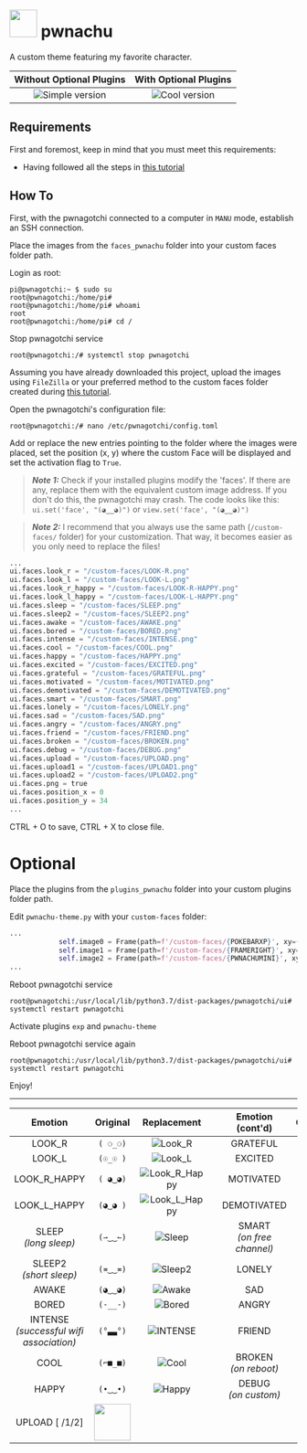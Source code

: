 # <img src="https://github.com/roodriiigooo/PWNAGOTCHI-CUSTOM-FACES-MOD/blob/main/custom-themes/pwnachu/faces_pwnachu/PWNACHU_MINI.png?raw=true" height="48"> pwnachu

A custom theme featuring my favorite character.

|                                  Without Optional Plugins                                            |                                            With Optional Plugins                                                     |
| :--------------------------------------------------------------------------------------------------: | :--------------------------------------------------------------------------------------------------------------: |
|                                                ![Simple version](https://github.com/roodriiigooo/PWNAGOTCHI-CUSTOM-FACES-MOD/blob/main/custom-themes/pwnachu/faces_pwnachu/.screenshots/ui_0.png?raw=true)    |           ![Cool version](https://github.com/roodriiigooo/PWNAGOTCHI-CUSTOM-FACES-MOD/blob/main/custom-themes/pwnachu/faces_pwnachu/.screenshots/ui_1.png?raw=true)  |


## Requirements
First and foremost, keep in mind that you must meet this requirements:
- Having followed all the steps in [this tutorial](https://github.com/roodriiigooo/PWNAGOTCHI-CUSTOM-FACES-MOD/tree/main#pwnagotchi-v155---custom-faces-mod-_)

## How To
First, with the pwnagotchi connected to a computer in `MANU` mode, establish an SSH connection.

Place the images from the `faces_pwnachu` folder into your custom faces folder path.

Login as root:
```console
pi@pwnagotchi:~ $ sudo su
root@pwnagotchi:/home/pi#
root@pwnagotchi:/home/pi# whoami
root
root@pwnagotchi:/home/pi# cd /
```
Stop pwnagotchi service
```console
root@pwnagotchi:/# systemctl stop pwnagotchi
```

Assuming you have already downloaded this project, upload the images using `FileZilla` or your preferred method to the custom faces folder created during [this tutorial](https://github.com/roodriiigooo/PWNAGOTCHI-CUSTOM-FACES-MOD/tree/main#pwnagotchi-v155---custom-faces-mod-_).

Open the pwnagotchi's configuration file:
```console
root@pwnagotchi:/# nano /etc/pwnagotchi/config.toml
```

Add or replace the new entries pointing to the folder where the images were placed, set the position (x, y) where the custom Face will be displayed and set the activation flag to `True`.
> **_Note 1:_** Check if your installed plugins modify the 'faces'. If there are any, replace them with the equivalent custom image address. If you don't do this, the pwnagotchi may crash. The code looks like this: `ui.set('face', "(◕‿‿◕)")` or `view.set('face', "(◕‿‿◕)")`


> **_Note 2:_** I recommend that you always use the same path (`/custom-faces/` folder) for your customization. That way, it becomes easier as you only need to replace the files!


```python
...
ui.faces.look_r = "/custom-faces/LOOK-R.png"
ui.faces.look_l = "/custom-faces/LOOK-L.png"
ui.faces.look_r_happy = "/custom-faces/LOOK-R-HAPPY.png"
ui.faces.look_l_happy = "/custom-faces/LOOK-L-HAPPY.png"
ui.faces.sleep = "/custom-faces/SLEEP.png"
ui.faces.sleep2 = "/custom-faces/SLEEP2.png"
ui.faces.awake = "/custom-faces/AWAKE.png"
ui.faces.bored = "/custom-faces/BORED.png"
ui.faces.intense = "/custom-faces/INTENSE.png"
ui.faces.cool = "/custom-faces/COOL.png"
ui.faces.happy = "/custom-faces/HAPPY.png"
ui.faces.excited = "/custom-faces/EXCITED.png"
ui.faces.grateful = "/custom-faces/GRATEFUL.png"
ui.faces.motivated = "/custom-faces/MOTIVATED.png"
ui.faces.demotivated = "/custom-faces/DEMOTIVATED.png"
ui.faces.smart = "/custom-faces/SMART.png"
ui.faces.lonely = "/custom-faces/LONELY.png"
ui.faces.sad = "/custom-faces/SAD.png"
ui.faces.angry = "/custom-faces/ANGRY.png"
ui.faces.friend = "/custom-faces/FRIEND.png"
ui.faces.broken = "/custom-faces/BROKEN.png"
ui.faces.debug = "/custom-faces/DEBUG.png"
ui.faces.upload = "/custom-faces/UPLOAD.png"
ui.faces.upload1 = "/custom-faces/UPLOAD1.png"
ui.faces.upload2 = "/custom-faces/UPLOAD2.png"
ui.faces.png = true
ui.faces.position_x = 0
ui.faces.position_y = 34
...
```
CTRL + O to save, CTRL + X to close file.

# Optional
Place the plugins from the `plugins_pwnachu` folder into your custom plugins folder path.

Edit `pwnachu-theme.py` with your `custom-faces` folder:
```python
...
            self.image0 = Frame(path=f'/custom-faces/{POKEBARXP}', xy=(55, 82))
            self.image1 = Frame(path=f'/custom-faces/{FRAMERIGHT}', xy=(176, 36))
            self.image2 = Frame(path=f'/custom-faces/{PWNACHUMINI}', xy=(232, 18))
...
```

Reboot pwnagotchi service
```console
root@pwnagotchi:/usr/local/lib/python3.7/dist-packages/pwnagotchi/ui# systemctl restart pwnagotchi
```

Activate plugins `exp` and `pwnachu-theme`


Reboot pwnagotchi service again
```console
root@pwnagotchi:/usr/local/lib/python3.7/dist-packages/pwnagotchi/ui# systemctl restart pwnagotchi
```

Enjoy!

---



|                                               Emotion                                                |                                                     Original                                                     |                                                                            Replacement                                                                             |     |               Emotion (cont'd)                |  Original  |                                                                            Replacement                                                                             |
| :--------------------------------------------------------------------------------------------------: | :--------------------------------------------------------------------------------------------------------------: | :----------------------------------------------------------------------------------------------------------------------------------------------------------------: | :-: | :-------------------------------------------: | :--------: | :----------------------------------------------------------------------------------------------------------------------------------------------------------------: |
|                                                LOOK_R                                                |                                                     `( ⚆_⚆)`                                                     |                              ![Look_R](https://github.com/roodriiigooo/PWNAGOTCHI-CUSTOM-FACES-MOD/blob/main/custom-themes/pwnachu/faces_pwnachu/LOOK-R.png?raw=true)                              |     |                   GRATEFUL                    |  `(^‿‿^)`  | ![Grateful](https://github.com/roodriiigooo/PWNAGOTCHI-CUSTOM-FACES-MOD/blob/main/custom-themes/pwnachu/faces_pwnachu/GRATEFUL.png?raw=true) <!-- I refuse to draw her doing aheago. fight me. --> |
|                                                LOOK_L                                                |                                                     `(☉_☉ )`                                                     |                              ![Look_L](https://github.com/roodriiigooo/PWNAGOTCHI-CUSTOM-FACES-MOD/blob/main/custom-themes/pwnachu/faces_pwnachu/LOOK-L.png?raw=true)                              |     |      EXCITED <!-- on_unread_messages -->      |  `(ᵔ◡◡ᵔ)`  |                           ![Excited](https://github.com/roodriiigooo/PWNAGOTCHI-CUSTOM-FACES-MOD/blob/main/custom-themes/pwnachu/faces_pwnachu/EXCITED.png?raw=true)                               |
|                                             LOOK_R_HAPPY                                             |                                                     `( ◕‿◕)`                                                     |                              ![Look_R_Happy](https://github.com/roodriiigooo/PWNAGOTCHI-CUSTOM-FACES-MOD/blob/main/custom-themes/pwnachu/faces_pwnachu/LOOK-R-HAPPY.png?raw=true)                  |     |                   MOTIVATED                   |  `(☼‿‿☼)`  |                           ![Motivated](https://github.com/roodriiigooo/PWNAGOTCHI-CUSTOM-FACES-MOD/blob/main/custom-themes/pwnachu/faces_pwnachu/MOTIVATED.png?raw=true)                           |
|                                             LOOK_L_HAPPY                                             |                                                     `(◕‿◕ )`                                                     |                              ![Look_L_Happy](https://github.com/roodriiigooo/PWNAGOTCHI-CUSTOM-FACES-MOD/blob/main/custom-themes/pwnachu/faces_pwnachu/LOOK-L-HAPPY.png?raw=true)                  |     |                  DEMOTIVATED                  |  `(≖__≖)`  |                           ![Bored](https://github.com/roodriiigooo/PWNAGOTCHI-CUSTOM-FACES-MOD/blob/main/custom-themes/pwnachu/faces_pwnachu/BORED.png?raw=true)                                   |
|                            SLEEP <!-- long sleep --> <br/> *(long sleep)*                            |                                                     `(⇀‿‿↼)`                                                     |                              ![Sleep](https://github.com/roodriiigooo/PWNAGOTCHI-CUSTOM-FACES-MOD/blob/main/custom-themes/pwnachu/faces_pwnachu/SLEEP.png?raw=true)                                |     |        SMART <br/> *(on free channel)*        |  `(✜‿‿✜)`  |                           ![Smart](https://github.com/roodriiigooo/PWNAGOTCHI-CUSTOM-FACES-MOD/blob/main/custom-themes/pwnachu/faces_pwnachu/SMART.png?raw=true)                                   |
|                          SLEEP2 <!-- short sleep --> <br/> *(short sleep)*                           |                                                     `(≖‿‿≖)`                                                     |                              ![Sleep2](https://github.com/roodriiigooo/PWNAGOTCHI-CUSTOM-FACES-MOD/blob/main/custom-themes/pwnachu/faces_pwnachu/SLEEP2.png?raw=true)                              |     |                    LONELY                     |  `(ب__ب)`  |                           ![Lonely](https://github.com/roodriiigooo/PWNAGOTCHI-CUSTOM-FACES-MOD/blob/main/custom-themes/pwnachu/faces_pwnachu/LONELY.png?raw=true)                                 |
|                                                AWAKE                                                 |                                                     `(◕‿‿◕)`                                                     |                              ![Awake](https://github.com/roodriiigooo/PWNAGOTCHI-CUSTOM-FACES-MOD/blob/main/custom-themes/pwnachu/faces_pwnachu/AWAKE.png?raw=true)                                |     |             SAD <!-- on_miss -->              |  `(╥☁╥ )`  |                           ![Sad](https://github.com/roodriiigooo/PWNAGOTCHI-CUSTOM-FACES-MOD/blob/main/custom-themes/pwnachu/faces_pwnachu/SAD.png?raw=true)                                       |
|                                                BORED                                                 |                                                     `(-__-)`                                                     |                              ![Bored](https://github.com/roodriiigooo/PWNAGOTCHI-CUSTOM-FACES-MOD/blob/main/custom-themes/pwnachu/faces_pwnachu/BORED.png?raw=true)                                |     |                     ANGRY                     |  `(-_-')`  |                           ![Angry](https://github.com/roodriiigooo/PWNAGOTCHI-CUSTOM-FACES-MOD/blob/main/custom-themes/pwnachu/faces_pwnachu/ANGRY.png?raw=true)                                   |
| INTENSE <!-- on_assoc : post auth, data transfer can begin --> <br/> *(successful wifi association)* |                                                     `(°▃▃°)`                                                     | ![INTENSE](https://github.com/roodriiigooo/PWNAGOTCHI-CUSTOM-FACES-MOD/blob/main/custom-themes/pwnachu/faces_pwnachu/INTENSE.png?raw=true) <!-- There's also an Anonymous one you could use here --> |     |                    FRIEND                     |  `(♥‿‿♥)`  |                           ![Friend](https://github.com/roodriiigooo/PWNAGOTCHI-CUSTOM-FACES-MOD/blob/main/custom-themes/pwnachu/faces_pwnachu/FRIEND.png?raw=true)                                 |
|                                       COOL <!-- on_deauth -->                                        |                                                     `(⌐■_■)`                                                     |                              ![Cool](https://github.com/roodriiigooo/PWNAGOTCHI-CUSTOM-FACES-MOD/blob/main/custom-themes/pwnachu/faces_pwnachu/COOL.png?raw=true)                                  |     | BROKEN <!-- on_reboot --> <br/> *(on reboot)* |  `(☓‿‿☓)`  |                           ![Broken](https://github.com/roodriiigooo/PWNAGOTCHI-CUSTOM-FACES-MOD/blob/main/custom-themes/pwnachu/faces_pwnachu/BROKEN.png?raw=true)                                 |
|                                    HAPPY <!-- new handshakes -->                                     |                                                     `(•‿‿•)`                                                     |                              ![Happy](https://github.com/roodriiigooo/PWNAGOTCHI-CUSTOM-FACES-MOD/blob/main/custom-themes/pwnachu/faces_pwnachu/HAPPY.png?raw=true)                                |     | DEBUG <!-- on_custom --> <br/> *(on custom)*  |  `(#__#)`  |                           ![Debug](https://github.com/roodriiigooo/PWNAGOTCHI-CUSTOM-FACES-MOD/blob/main/custom-themes/pwnachu/faces_pwnachu/DEBUG.png?raw=true)                                   |
|                                            UPLOAD [ /1/2]                                            | <img src="https://github.com/roodriiigooo/PWNAGOTCHI-CUSTOM-FACES-MOD/blob/main/custom-themes/pwnachu/faces_pwnachu/UPLOAD.png?raw=true" height="64">                          |     |                                               |            |                                                                                                                                                                    |
